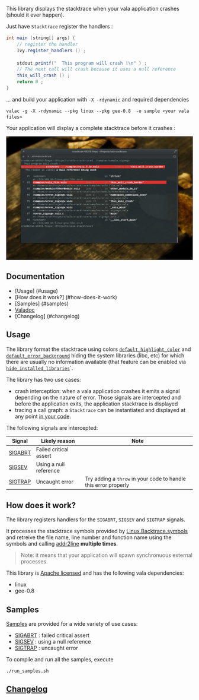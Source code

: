 
This library displays the stacktrace when your vala application crashes (should it ever happen).

Just have `Stacktrace` register the handlers  : 

```java
int main (string[] args) {
    // register the handler
    Ivy.register_handlers () ;
	  
    stdout.printf("  This program will crash !\n" ) ;
    // The next call will crash because it uses a null reference
    this_will_crash () ;
    return 0 ;
}
```

... and build your application with `-X -rdynamic` and required dependencies
```
valac -g -X -rdynamic --pkg linux --pkg gee-0.8  -o sample <your vala files>
```

Your application will display a complete stacktrace before it crashes :

![](https://raw.githubusercontent.com/I-hate-farms/ivy/master/doc/stack_sigsegv.png)

## Documentation 

 * [Usage] (#usage)
 * [How does it work?] (#how-does-it-work)
 * [Samples] (#samples) 
 * [Valadoc](http://i-hate-farms.github.io/ivy/ivy/index.htm)
 * [Changelog] (#changelog)

## Usage

The library format the stacktrace using colors [`default_highlight_color`](/doc/api.md#default_highlight_color) and [`default_error_background`](/doc/api.md#default_error_background) hiding the system libraries (libc, etc) for which there are usually no information available (that feature can be enabled via [`hide_installed_libraries`](/doc/api.md#hide_installed_libraries)`.

The library has two use cases:
 * crash interception: when a vala application crashes it emits a signal depending on the nature of error. Those signals are intercepted and before the application exits, the application stacktrace is displayed
 * tracing a call graph: a `Stacktrace` can be instantiated and displayed at any point [in your code](/doc/instanciation.md).

The following signals are intercepted:

| Signal       | Likely reason          | Note                                                              |
|--------------|------------------------|-------------------------------------------------------------------|
| [SIGABRT][1] | Failed critical assert |                                                                   |
| [SIGSEV][2]  | Using a null reference |                                                                   |
| [SIGTRAP][3] | Uncaught error         | Try adding a `throw` in your code to handle this error properly |

[1]: /doc/sigabrt.md
[2]: /doc/sigsev.md
[3]: /doc/sigtrap.md


## How does it work?

The library registers handlers for the `SIGABRT`, `SIGSEV` and `SIGTRAP` signals. 

It processes the stacktrace symbols provided by [Linux.Backtrace.symbols](http://valadoc.org/#!api=linux/Linux.Backtrace.symbols) and retreive the file name, line number and function name using the symbols and calling [addr2line](http://linux.die.net/man/1/addr2line) **multiple times**.

> Note: it means that your application will spawn synchronuous external processes. 


This library is [Apache licensed](http://www.apache.org/licenses/LICENSE-2.0) and has the following vala dependencies: 
  - linux
  - gee-0.8

## Samples
[Samples](/samples) are provided for a wide variety of use cases: 
  - [SIGABRT][1] : failed critical assert
  - [SIGSEV][2] : using a null reference
  - [SIGTRAP][3] : uncaught error


To compile and run all the samples, execute 

```
./run_samples.sh
```

## [Changelog](CHANGELOG.md)


